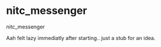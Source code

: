 nitc_messenger
==============

nitc_messenger

Aah felt lazy immediatly after starting.. just a stub for an idea.
